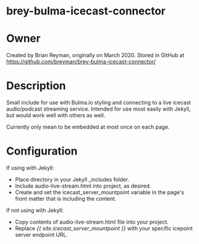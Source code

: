 # brey-bulma-icecast-connector
# Owner
Created by Brian Reyman, originally on March 2020. Stored in GitHub at https://github.com/breyman/brey-bulma-icecast-connector/

# Description
Small include for use with Bulma.io styling and connecting to a live icecast audio/podcast streaming service. Intended for use most easily with Jekyll, but would work well with others as well.

Currently only mean to be embedded at most once on each page.

# Configuration
If using with Jekyll:
* Place directory in your Jekyll \_includes folder.
* Include audio-live-stream.html into project, as desired.
* Create and set the icecast_server_mountpoint variable in the page's front matter that is including the content.

If not using with Jekyll:
* Copy contents of audio-live-stream.html file into your project.
* Replace *{{ site.icecast_server_mountpoint }}* with your specific icepoint server endpoint URL.
